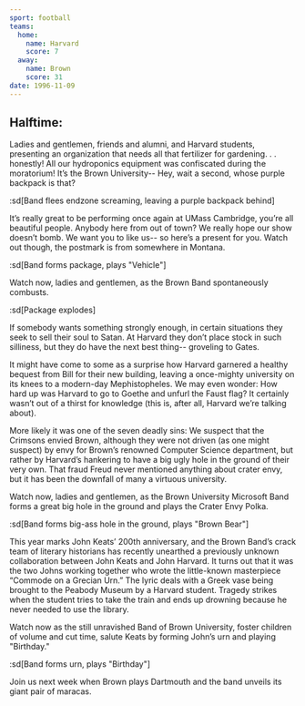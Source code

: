 ```yaml
---
sport: football
teams:
  home:
    name: Harvard
    score: 7
  away:
    name: Brown
    score: 31
date: 1996-11-09
---
```


## Halftime:

Ladies and gentlemen, friends and alumni, and Harvard students, presenting an organization that needs all that fertilizer for gardening. . . honestly! All our hydroponics equipment was confiscated during the moratorium! It’s the Brown University-- Hey, wait a second, whose purple backpack is that?

:sd[Band flees endzone screaming, leaving a purple backpack behind]

It’s really great to be performing once again at UMass Cambridge, you’re all beautiful people. Anybody here from out of town? We really hope our show doesn’t bomb. We want you to like us-- so here’s a present for you. Watch out though, the postmark is from somewhere in Montana.

:sd[Band forms package, plays "Vehicle"]

Watch now, ladies and gentlemen, as the Brown Band spontaneously combusts.

:sd[Package explodes]

If somebody wants something strongly enough, in certain situations they seek to sell their soul to Satan. At Harvard they don’t place stock in such silliness, but they do have the next best thing-- groveling to Gates.

It might have come to some as a surprise how Harvard garnered a healthy bequest from Bill for their new building, leaving a once-mighty university on its knees to a modern-day Mephistopheles. We may even wonder: How hard up was Harvard to go to Goethe and unfurl the Faust flag? It certainly wasn’t out of a thirst for knowledge (this is, after all, Harvard we’re talking about).

More likely it was one of the seven deadly sins: We suspect that the Crimsons envied Brown, although they were not driven (as one might suspect) by envy for Brown’s renowned Computer Science department, but rather by Harvard’s hankering to have a big ugly hole in the ground of their very own. That fraud Freud never mentioned anything about crater envy, but it has been the downfall of many a virtuous university.

Watch now, ladies and gentlemen, as the Brown University Microsoft Band forms a great big hole in the ground and plays the Crater Envy Polka.

:sd[Band forms big-ass hole in the ground, plays "Brown Bear"]

This year marks John Keats’ 200th anniversary, and the Brown Band’s crack team of literary historians has recently unearthed a previously unknown collaboration between John Keats and John Harvard. It turns out that it was the two Johns working together who wrote the little-known masterpiece “Commode on a Grecian Urn.” The lyric deals with a Greek vase being brought to the Peabody Museum by a Harvard student. Tragedy strikes when the student tries to take the train and ends up drowning because he never needed to use the library.

Watch now as the still unravished Band of Brown University, foster children of volume and cut time, salute Keats by forming John’s urn and playing "Birthday."

:sd[Band forms urn, plays "Birthday"]

Join us next week when Brown plays Dartmouth and the band unveils its giant pair of maracas.
